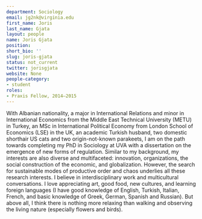 ```yaml
---
department: Sociology
email: jg2nk@virginia.edu
first_name: Joris
last_name: Gjata
layout: people
name: Joris Gjata
position:
short_bio: ''
slug: joris-gjata
status: not_current
twitter: jorisgjata
website: None
people-category:
- student
roles:
- Praxis Fellow, 2014–2015
---
```


With Albanian nationality, a major in International Relations and minor in International Economics from the Middle East Technical University (METU) in Turkey, an MSc in International Political Economy from London School of Economics (LSE) in the UK, an academic Turkish husband, two domestic shorthair US cats and two origin-not-known parakeets, I am on the path towards completing my PhD in Sociology at UVA with a dissertation on the emergence of new forms of regulation. Similar to my background, my interests are also diverse and multifaceted: innovation, organizations, the social construction of the economic, and globalization. However, the search for sustainable modes of productive order and chaos underlies all these research interests. I believe in interdisciplinary work and multicultural conversations. I love appreciating art, good food, new cultures, and learning foreign languages (I have good knowledge of English, Turkish, Italian, French, and basic knowledge of Greek, German, Spanish and Russian). But above all, I think there is nothing more relaxing than walking and observing the living nature (especially flowers and birds).
